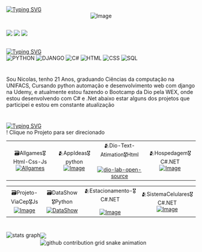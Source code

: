 
<div align ="left">
<a href="https://git.io/typing-svg"><img src="https://readme-typing-svg.demolab.com?font=Press+Start+2P&size=18&pause=1000&color=9E2EFF&width=435center=true&vCenter=true&lines=My+name+Nicolas;Welcome+my+portfolio" alt="Typing SVG" /></a>
  
<div align = "center">
  <img width="1584" height="396" alt="Image" src="https://github.com/user-attachments/assets/1f794343-ceb4-4762-ad07-fe23cab62108" />
</div>

##
<div align = "left">
  <a href="https://instagram.com/nikke9689" target="_blank"><img src="https://img.shields.io/badge/-Instagram-9400D3?style=for-the-badge&logo=instagram&logoColor=white" target="_blank"></a>
  <a href="https://www.linkedin.com/in/nicolas-oliveira-8b12a02b5/" target="_blank"><img src="https://img.shields.io/badge/-Linkedin-9400D3?style=for-the-badge&logo=linkedin&logoColor=white" target="_blank"></a>
  <a href="ffnicolaf13@gmail.com" target="_blank"><img src="https://img.shields.io/badge/-Gmail-9400D3?style=for-the-badge&logo=gmail&logoColor=white" target="_blank"></a>
</div>

##

<div align = "left">
<a href="https://git.io/typing-svg"><img src="https://readme-typing-svg.demolab.com?font=Fira+Code&size=22&pause=1000&color=9E29F7&width=435&lines=My+technologies" alt="Typing SVG" /></a>
</div>
<div align ="left">
<img alt="PYTHON"src="https://img.shields.io/badge/Python-%234B275F.svg?style=for-the-badge&logo=python&logoColor=purple"/>
<img alt="DJANGO"src="https://img.shields.io/badge/Django-%234B275F.svg?style=for-the-badge&logo=django&logoColor=purple"/>
<img alt="C#"src="https://img.shields.io/badge/c%23-%234B275F.svg?style=for-the-badge&logo=c-sharp&logoColor=purple"/>
<img alt="HTML"src="https://img.shields.io/badge/Html-%234B275F.svg?style=for-the-badge&logo=html&logoColor=purple"/>
<img alt="CSS"src="https://img.shields.io/badge/Css-%234B275F.svg?style=for-the-badge&logo=css&logoColor=purple"/>
<img alt="SQL"src="https://img.shields.io/badge/Sql-%234B275F.svg?style=for-the-badge&logo=sql&logoColor=purple"/>
</div>


#
<div>
  <p style="text-align: left;"> Sou Nicolas, tenho 21 Anos,  graduando Ciências da computação na UNIFACS, Cursando python automação e desenvolvimento web com django na Udemy,
  e atualmente estou fazendo o Bootcamp da Dio pela WEX, onde estou desenvolvendo com C# e .Net
  abaixo estar alguns dos projetos que participei e estou em constante atualização</p>
</div>

#

<div align="left">
 <a href="https://git.io/typing-svg"><img src="https://readme-typing-svg.herokuapp.com?font=&size=17&duration=3000&pause=1000&color=53FF84&width=435&lines=Projetos+e+Comtribui%C3%A7%C3%B5es" alt="Typing SVG" /></a>
</div>
<table>
  <tr>
   <p">! Clique no Projeto para ser direcionado</p>
    <td align="center">
      🗃️Allgames🎖️Html-Css-Js<br>
      <a href="https://github.com/nicoladeveloper/AllGames/blob/main/README.md">
        <img src="https://github.com/user-attachments/assets/86528196-52c9-4a03-a3d4-41947a91788e" width="250" alt="Allgames" />
      </a>
    </td>
  <td align="center">
   🫂AppIdeas🎖️python<br>
    <a href="https://github.com/nicoladeveloper/app-ideas/blob/master/Projects/1-Beginner/Password-generator-App.md">
    <img width="250"  alt="Image" src="https://github.com/user-attachments/assets/a7b47a69-0693-452d-a465-1c58ea0dc05f"></a>
      </td>
    <td align="center">
    🫂Dio-Text-Atimation🎖️Html<br>
      <br>
      <a href="https://github.com/digitalinnovationone/dio-lab-open-source/blob/main/community/nicoladeveloper.md">
      <img width="250" alt="dio-lab-open-source" src="https://github.com/user-attachments/assets/89a67c93-16c4-4868-92c7-a7ce87d7f164" />
      </a>
    </td>
      </td>
      <td align = "center">
      🫂Hospedagem🎖️C#.NET<br>
        <a href="https://github.com/nicoladeveloper/Sistema-de-Hopedagem">
          <img width="250"alt="Image" src="https://github.com/user-attachments/assets/eafc5778-ce6c-4782-b797-3d4f4da4fbd6" /></a>
      </td>
  </tr>
</table>

<table>
<tr>
   <td align = "center">
  🗃️Projeto-ViaCep🎖️Js<br>
    <a href="https://github.com/nicoladeveloper/ViaCepProjeto/blob/main/README.md">
    <img width="250"  alt="Image" src="https://github.com/user-attachments/assets/28ec2ad6-077f-4119-9b18-758411ad1433" />
    </td>
<td align="center">
      🗃️DataShow🎖️Python<br>
      <a href="https://github.com/nicoladeveloper/DataShow/blob/main/README.md">
        <img src="https://github.com/user-attachments/assets/963069d1-c1ff-412c-a9e7-8d5af332ac21" width="250" alt="DataShow" />
      </a>
  </td> 
      <td align="center">
     🫂Estacionamento-🎖️C#.NET<br>
      <br>
      <a href="https://github.com/nicoladeveloper/trilha-net-fundamentos-desafio">
      <img width="250" alt="Image" src="https://github.com/user-attachments/assets/10cd3b95-faa8-4f2e-9f75-d4b7da42253f" />
      </a>
      </td>
      <td align ="center">
        🫂SistemaCelulares🎖️C#.NET<br>
        <a href="https://github.com/nicoladeveloper/Sistema-Celulares-Poo">
        <img width="250" alt="Image" src="https://github.com/user-attachments/assets/9dddda37-eb28-49a9-b081-4d76d8ab7894" /></a>
        </td>
  
</tr>
</table>


#

<div>
<img align = "left"src="https://github-readme-stats.vercel.app/api?username=nicoladeveloper&hide_title=false&hide_rank=false&show_icons=true&include_all_commits=true&count_private=true&disable_animations=false&theme=tokyonight&locale=en&hide_border=false" height="150" alt="stats graph"/>
  <img align= "center" height="200" src="https://github.com/user-attachments/assets/cd14cf74-77aa-4b90-a8a5-48b2dda7ebe3"/>
</div>

<div>
<picture align="center">
<source media="(prefers-color-scheme: dark)" srcset="https://raw.githubusercontent.com/nicoladeveloper/nicoladeveloper/output/github-contribution-grid-snake-dark.svg">
<source media="(prefers-color-scheme: light)" srcset="https://raw.githubusercontent.com/nicoladeveloper/nicoladeveloper/output/github-contribution-grid-snake-dark.svg">
<img align="center" alt="github contribution grid snake animation" src="https://raw.githubusercontent.com/nicoladeveloper/nicoladeveloper/output/github-contribution-grid-snake.svg">
</div>
